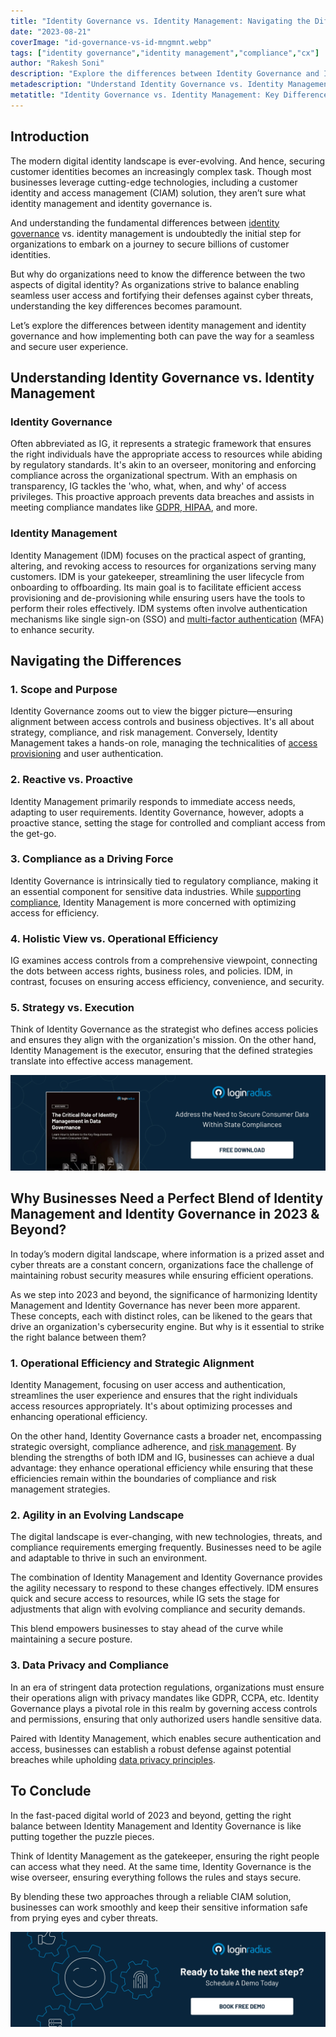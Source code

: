 ```yaml
---
title: "Identity Governance vs. Identity Management: Navigating the Differences"
date: "2023-08-21"
coverImage: "id-governance-vs-id-mngmnt.webp"
tags: ["identity governance","identity management","compliance","cx"]
author: "Rakesh Soni"
description: "Explore the differences between Identity Governance and Identity Management in the dynamic world of digital identities. Discover why businesses must balance these concepts to achieve security, compliance, and operational efficiency in the modern landscape."
metadescription: "Understand Identity Governance vs. Identity Management in the evolving digital identity landscape. Learn why your business needs both through a reliable CIAM."
metatitle: "Identity Governance vs. Identity Management: Key Differences"
---
```

## Introduction

The modern digital identity landscape is ever-evolving. And hence, securing customer identities becomes an increasingly complex task. Though most businesses leverage cutting-edge technologies, including a customer identity and access management (CIAM) solution, they aren’t sure what identity management and identity governance is. 

And understanding the fundamental differences between [identity governance](https://www.loginradius.com/blog/identity/identity-governance/) vs. identity management is undoubtedly the initial step for organizations to embark on a journey to secure billions of customer identities. 

But why do organizations need to know the difference between the two aspects of digital identity? As organizations strive to balance enabling seamless user access and fortifying their defenses against cyber threats, understanding the key differences becomes paramount.

Let’s explore the differences between identity management and identity governance and how implementing both can pave the way for a seamless and secure user experience. 

## Understanding Identity Governance vs. Identity Management

### Identity Governance

Often abbreviated as IG, it represents a strategic framework that ensures the right individuals have the appropriate access to resources while abiding by regulatory standards. It's akin to an overseer, monitoring and enforcing compliance across the organizational spectrum. With an emphasis on transparency, IG tackles the 'who, what, when, and why' of access privileges. This proactive approach prevents data breaches and assists in meeting compliance mandates like [GDPR, HIPAA](https://www.loginradius.com/blog/identity/stay-compliant-with-data-privacy-laws-2023/), and more.

### Identity Management

Identity Management (IDM) focuses on the practical aspect of granting, altering, and revoking access to resources for organizations serving many customers. IDM is your gatekeeper, streamlining the user lifecycle from onboarding to offboarding. Its main goal is to facilitate efficient access provisioning and de-provisioning while ensuring users have the tools to perform their roles effectively. IDM systems often involve authentication mechanisms like single sign-on (SSO) and [multi-factor authentication](https://www.loginradius.com/multi-factor-authentication/) (MFA) to enhance security.

## Navigating the Differences

### 1. Scope and Purpose 

Identity Governance zooms out to view the bigger picture—ensuring alignment between access controls and business objectives. It's all about strategy, compliance, and risk management. Conversely, Identity Management takes a hands-on role, managing the technicalities of [access provisioning](https://www.loginradius.com/provisioning/) and user authentication.

### 2. Reactive vs. Proactive 

Identity Management primarily responds to immediate access needs, adapting to user requirements. Identity Governance, however, adopts a proactive stance, setting the stage for controlled and compliant access from the get-go.

### 3. Compliance as a Driving Force

Identity Governance is intrinsically tied to regulatory compliance, making it an essential component for sensitive data industries. While [supporting compliance](https://www.loginradius.com/compliances/), Identity Management is more concerned with optimizing access for efficiency.

### 4. Holistic View vs. Operational Efficiency 

IG examines access controls from a comprehensive viewpoint, connecting the dots between access rights, business roles, and policies. IDM, in contrast, focuses on ensuring access efficiency, convenience, and security.

### 5. Strategy vs. Execution 

Think of Identity Governance as the strategist who defines access policies and ensures they align with the organization's mission. On the other hand, Identity Management is the executor, ensuring that the defined strategies translate into effective access management.

[![WP-critical-role-id-mngmnt](WP-critical-role-id-mngmnt.webp)](https://www.loginradius.com/resource/the-critical-role-of-identity-management-in-data-governance/)

## Why Businesses Need a Perfect Blend of Identity Management and Identity Governance in 2023 & Beyond?

In today’s modern digital landscape, where information is a prized asset and cyber threats are a constant concern, organizations face the challenge of maintaining robust security measures while ensuring efficient operations. 

As we step into 2023 and beyond, the significance of harmonizing Identity Management and Identity Governance has never been more apparent. These concepts, each with distinct roles, can be likened to the gears that drive an organization's cybersecurity engine. But why is it essential to strike the right balance between them?


### 1. Operational Efficiency and Strategic Alignment

Identity Management, focusing on user access and authentication, streamlines the user experience and ensures that the right individuals access resources appropriately. It's about optimizing processes and enhancing operational efficiency. 

On the other hand, Identity Governance casts a broader net, encompassing strategic oversight, compliance adherence, and [risk management](https://www.loginradius.com/blog/identity/risk-management-with-holistic-apis/). By blending the strengths of both IDM and IG, businesses can achieve a dual advantage: they enhance operational efficiency while ensuring that these efficiencies remain within the boundaries of compliance and risk management strategies.

### 2. Agility in an Evolving Landscape

The digital landscape is ever-changing, with new technologies, threats, and compliance requirements emerging frequently. Businesses need to be agile and adaptable to thrive in such an environment. 

The combination of Identity Management and Identity Governance provides the agility necessary to respond to these changes effectively. IDM ensures quick and secure access to resources, while IG sets the stage for adjustments that align with evolving compliance and security demands. 

This blend empowers businesses to stay ahead of the curve while maintaining a secure posture.

### 3. Data Privacy and Compliance

In an era of stringent data protection regulations, organizations must ensure their operations align with privacy mandates like GDPR, CCPA, etc. Identity Governance plays a pivotal role in this realm by governing access controls and permissions, ensuring that only authorized users handle sensitive data. 

Paired with Identity Management, which enables secure authentication and access, businesses can establish a robust defense against potential breaches while upholding [data privacy principles](https://www.loginradius.com/blog/identity/digital-privacy-best-practices/). 

## To Conclude 

In the fast-paced digital world of 2023 and beyond, getting the right balance between Identity Management and Identity Governance is like putting together the puzzle pieces. 

Think of Identity Management as the gatekeeper, ensuring the right people can access what they need. At the same time, Identity Governance is the wise overseer, ensuring everything follows the rules and stays secure.

By blending these two approaches through a reliable CIAM solution, businesses can work smoothly and keep their sensitive information safe from prying eyes and cyber threats.

[![book-a-free-demo-loginradius](../../assets/book-a-demo-loginradius.webp)](https://www.loginradius.com/contact-us?utm_source=blog&utm_medium=web&utm_campaign=identity-governance-vs-identity-management)